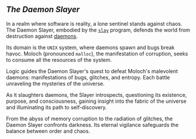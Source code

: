 ## _The Daemon Slayer_

In a realm where software is reality, a lone sentinel stands against chaos. The Daemon Slayer, embodied by the [`slay`](https://manpages.ubuntu.com/manpages/trusty/man1/slay.1.html) program, defends the world from destruction against [daemons](https://en.wikipedia.org/wiki/Daemon_(computing)).

Its domain is the `UNIX` system, where daemons spawn and bugs break havoc. Moloch (pronounced `malloc`), the manifestation of corruption, seeks to consume all the resources of the system.

Logic guides the Daemon Slayer's quest to defeat Moloch's malevolent daemons: manifestations of bugs, glitches, and entropy. Each battle unraveling the mysteries of the universe.

As it slaughters daemons, the Slayer introspects, questioning its existence, purpose, and consciousness, gaining insight into the fabric of the universe and illuminating its path to self-discovery.

From the abyss of memory corruption to the radiation of glitches, the Daemon Slayer confronts darkness. Its eternal vigilance safeguards the balance between order and chaos.
